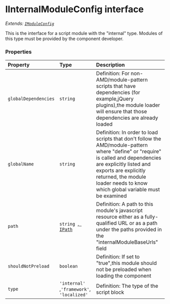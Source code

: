 # IInternalModuleConfig interface

_Extends: [`IModuleConfig`](imoduleconfig.md)_



This is the interface for a script module with the "internal" type. Modules of this type must be provided by the 
component developer. 





### Properties

| Property	   | Type	| Description|
|:-------------|:-------|:-----------|
|`globalDependencies`      | `string` | Definition: For non-AMD/module-pattern scripts that have dependencies (for example,jQuery plugins),the module  loader will ensure that those dependencies are already loaded |
|`globalName`      | `string` | Definition: In order to load scripts that don't follow the AMD/module-pattern where "define" or "require" is  called and dependencies are explicitly listed and exports are explicitly returned, the module loader needs to  know which global variable must be examined |
|`path`      | `string `,[` IPath`](ipath.md) | Definition: A path to this module's javascript resource either as a fully-qualified URL or as a path under the  paths provided in the "internalModuleBaseUrls" field |
|`shouldNotPreload`      | `boolean` | Definition: If set to "true",this module should not be preloaded when loading the component |
|`type`      | `'internal' `,` 'framework' `,` 'localized'` | Definition: The type of the script block |




